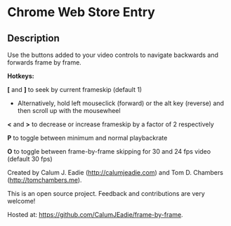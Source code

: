 Chrome Web Store Entry
======================

Description
-----------

Use the buttons added to your video controls to navigate backwards and forwards frame by frame.

<b>Hotkeys:</b>

<b>[</b> and <b>]</b> to seek by current frameskip (default 1)

* Alternatively, hold left mouseclick (forward) or the alt key (reverse) and then scroll up with the mousewheel

<b><</b> and  <b>></b> to decrease or increase frameskip by a factor of 2 respectively

<b>P</b> to toggle between minimum and normal playbackrate

<b>O</b> to toggle between frame-by-frame skipping for 30 and 24 fps video (default 30 fps)

Created by Calum J. Eadie (http://calumjeadie.com) and Tom D. Chambers (http://tomchambers.me).

This is an open source project. Feedback and contributions are very welcome!

Hosted at: https://github.com/CalumJEadie/frame-by-frame.

